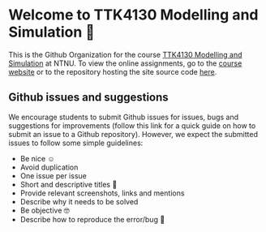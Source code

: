 # Welcome to TTK4130 Modelling and Simulation 👋

This is the Github Organization for the course [TTK4130 Modelling and Simulation](https://www.ntnu.edu/studies/courses/TTK4130#tab=omEmnet) at NTNU. To view the online assignments, go to the [course website](https://ttk4130.github.io) or to the repository hosting the site source code [here](https://github.com/ttk4130/ttk4130.github.io).

## Github issues and suggestions

We encourage students to submit Github issues for issues, bugs and suggestions for improvements (follow this link for a quick guide on how to submit an issue to a Github repository). However, we expect the submitted issues to follow some simple guidelines:

  - Be nice ☺️
  - Avoid duplication
  - One issue per issue
  - Short and descriptive titles 🤏
  - Provide relevant screenshots, links and mentions
  - Describe why it needs to be solved
  - Be objective 🤓
  - Describe how to reproduce the error/bug 🐛

